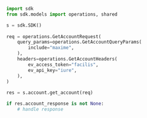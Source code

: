 <!-- Start SDK Example Usage -->
```python
import sdk
from sdk.models import operations, shared

s = sdk.SDK()
    
req = operations.GetAccountRequest(
    query_params=operations.GetAccountQueryParams(
        include="maxime",
    ),
    headers=operations.GetAccountHeaders(
        ev_access_token="facilis",
        ev_api_key="iure",
    ),
)
    
res = s.account.get_account(req)

if res.account_response is not None:
    # handle response
```
<!-- End SDK Example Usage -->